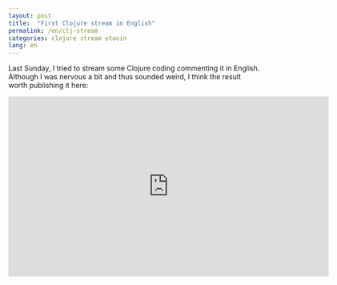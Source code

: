 ```yaml
---
layout: post
title:  "First Clojure stream in English"
permalink: /en/clj-stream
categories: clojure stream etaoin
lang: en
---
```


Last Sunday, I tried to stream some Clojure coding commenting it in
English. Although I was nervous a bit and thus sounded weird, I think the result
worth publishing it here:

<iframe width="640" height="360" src="https://www.youtube.com/embed/cLL_5rETLWY"
frameborder="0" gesture="media" allow="encrypted-media"
allowfullscreen></iframe>
